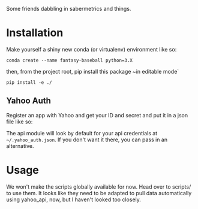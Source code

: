 Some friends dabbling in sabermetrics and things.

# Installation

Make yourself a shiny new conda (or virtualenv) environment like so:

``` shell
conda create --name fantasy-baseball python=3.X
```

then, from the project root, pip install this package ~in editable mode`

``` shell
pip install -e ./
```

## Yahoo Auth

Register an app with Yahoo and get your ID and secret and put it in a json file like so:

The api module will look by default for your api credentials at `~/.yahoo_auth.json`.
If you don't want it there, you can pass in an alternative.

#  Usage

We won't make the scripts globally available for now. Head over to scripts/ to use them.
It looks like they need to be adapted to pull data automatically using yahoo_api, now,
but I haven't looked too closely.
